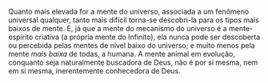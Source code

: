 ﻿Quanto mais elevada for a mente do universo, associada a um fenômeno universal qualquer, tanto mais difícil torna-se descobri-la para os tipos mais baixos de mente. E, já que a mente do mecanismo do universo é a mente-espírito criativa (a própria mente do Infinito), ela nunca pode ser descoberta ou percebida pelas mentes de nível baixo do universo; e muito menos pela mente <em>mais baixa</em> de todas, a humana. A mente animal em evolução, conquanto seja naturalmente buscadora de Deus, não é por si mesma, nem em si mesma, inerentemente conhecedora de Deus.